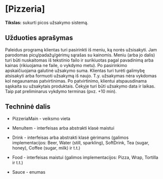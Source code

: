 # [Pizzeria]

**Tikslas:** sukurti picos užsakymo sistemą.

## Užduoties aprašymas

Paleidus programą klientas turi pasirinkti iš meniu, ką norės užsisakyti.
Jam parodomas picų/padažų/gėrimų sąrašas su kainomis.
Meniu (arba jo dalis) turi būti nuskaitomas iš tekstinio failo ir surikiuotas pagal pavadinimą arba kainas (rikiuojama ne faile, o vykdymo metu).
Po pasirinkimo apskaičiuojama galutinė užsakymo suma.
Klientas turi turėti galimybę atsisakyti arba formuoti užsakymą iš naujo.
T.y. užsakymas nėra vykdomas kol negaunamas patvirtinimas.
Po patvirtinimo, klientui atspausdinama sąskaita su užsakytais produktais.
Čekyje turi būti užsakymo data ir laikas. Taip pat preliminarus vykdymo terminas (pvz. +10 min).

## Techninė dalis

- PizzeriaMain - veiksmo vieta

- MenuItem - interfeisas arba abstrakti klasė maistui

- Drink - interfeisas arba abstrakti klasė gėrimams (galimos implementacijos: Beer, Water (still, sparkling), SoftDrink, 
Tea (sugar, honey), Coffee (sugar, milk) ir t.t.)

- Food - interfeisas maistui (galimos implementacijos: Pizza, Wrap, Tortilla ir t.t.)

- Sauce - enumas
